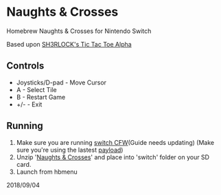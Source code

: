 # Naughts & Crosses
Homebrew Naughts & Crosses for Nintendo Switch

Based upon [SH3RLOCK's Tic Tac Toe Alpha](https://gbatemp.net/threads/alpha-tictactoe-for-nx.497196/)

## Controls

+ Joysticks/D-pad - Move Cursor
+ 	A - Select Tile
+ 	B - Restart Game
+ 	\+/-  - Exit

## Running

1. Make sure you are running [switch CFW](https://t3chnolog1c.github.io/SwitchGuide/)(Guide needs updating) (Make sure you're using the lastest [payload](https://github.com/CTCaer/hekate/releases))
2. Unzip '[Naughts & Crosses](https://github.com/RandomRDP/Naughts-and-Crosses-NS/raw/master/Naughts%20%26%20Crosses.7z)' and place into 'switch' folder on your SD card.
3. Launch from hbmenu

2018/09/04

